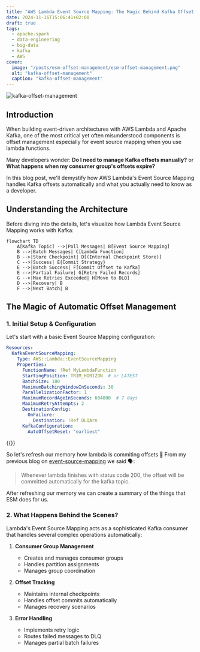 ```yaml
---
title: "AWS Lambda Event Source Mapping: The Magic Behind Kafka Offset Management"
date: 2024-11-16T15:06:41+02:00
draft: true
tags:
  - apache-spark
  - data-engineering
  - big-data
  - kafka
  - AWS
cover:
  image: "/posts/esm-offset-management/esm-offset-management.png"
  alt: "kafka-offset-management"
  caption: "kafka-offset-management"
---
```


![kafka-offset-management](/posts/esm-offset-management/esm-offset-management.png)


## Introduction

When building event-driven architectures with AWS Lambda and Apache Kafka, one of the most critical yet often misunderstood components is offset management especially for event source mapping when you use lambda functions. 

Many developers wonder: **Do I need to manage Kafka offsets manually?** or **What happens when my consumer group's offsets expire?** 

In this blog post, we'll demystify how AWS Lambda's Event Source Mapping handles Kafka offsets automatically and what you actually need to know as a developer.

## Understanding the Architecture


Before diving into the details, let's visualize how Lambda Event Source Mapping works with Kafka:

```mermaid
flowchart TD
    A[Kafka Topic] -->|Poll Messages| B[Event Source Mapping]
    B -->|Batch Messages| C[Lambda Function]
    B -->|Store Checkpoint| D[(Internal Checkpoint Store)]
    C -->|Success| E{Commit Strategy}
    E -->|Batch Success| F[Commit Offset to Kafka]
    E -->|Partial Failure| G[Retry Failed Records]
    G -->|Max Retries Exceeded| H[Move to DLQ]
    D -->|Recovery| B
    F -->|Next Batch| B
```


## The Magic of Automatic Offset Management


### 1. Initial Setup & Configuration

Let's start with a basic Event Source Mapping configuration:

```yaml
Resources:
  KafkaEventSourceMapping:
    Type: AWS::Lambda::EventSourceMapping
    Properties:
      FunctionName: !Ref MyLambdaFunction
      StartingPosition: TRIM_HORIZON  # or LATEST
      BatchSize: 100
      MaximumBatchingWindowInSeconds: 30
      ParallelizationFactor: 1
      MaximumRecordAgeInSeconds: 604800  # 7 days
      MaximumRetryAttempts: 2
      DestinationConfig:
        OnFailure:
          Destination: !Ref DLQArn
      KafkaConfiguration:
        AutoOffsetReset: "earliest"
```
{{<linebreaks>}}


So let's refresh our memory how lambda is commiting offsets :brain: From my previous blog on [event-source-mapping](https://blog.veskovujovic.me/posts/event-source-mapping-and-lambda-scaling/) we said 🗣️:

> Whenever lambda finishes with status code 200, the offset will be committed automatically for the kafka topic.


After refreshing our memory we can create a summary of the things that ESM does for us. 


### 2. What Happens Behind the Scenes?

Lambda's Event Source Mapping acts as a sophisticated Kafka consumer that handles several complex operations automatically:

1. **Consumer Group Management**
   - Creates and manages consumer groups
   - Handles partition assignments
   - Manages group coordination

2. **Offset Tracking**
   - Maintains internal checkpoints
   - Handles offset commits automatically
   - Manages recovery scenarios

3. **Error Handling**
   - Implements retry logic
   - Routes failed messages to DLQ
   - Manages partial batch failures